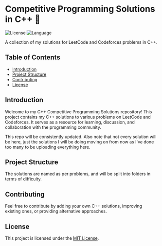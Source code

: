 # Competitive Programming Solutions in C++ 🚀

![License](https://img.shields.io/badge/license-MIT-blue.svg)
![Language](https://img.shields.io/badge/language-C%2B%2B-green.svg)

A collection of my solutions for LeetCode and Codeforces problems in C++.

## Table of Contents

- [Introduction](#introduction)
- [Project Structure](#project-structure)
- [Contributing](#contributing)
- [License](#license)

## Introduction

Welcome to my C++ Competitive Programming Solutions repository! This project contains my C++ solutions to various problems on LeetCode and Codeforces. It serves as a resource for learning, discussion, and collaboration with the programming community.

This repo will be consistently updated. Also note that not every solution will be here, just the solutions I will be doing moving on from now as I've done too many to be uploading everything here.

## Project Structure

The solutions are named as per problems, and will be split into folders in terms of difficulty.

## Contributing

Feel free to contribute by adding your own C++ solutions, improving existing ones, or providing alternative approaches. 

## License

This project is licensed under the [MIT License](LICENSE).
